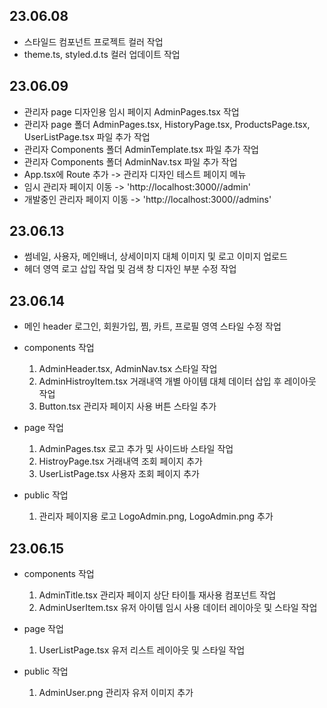 ## 23.06.08
- 스타일드 컴포넌트 프로젝트 컬러 작업
- theme.ts, styled.d.ts 컬러 업데이트 작업

## 23.06.09
- 관리자 page 디자인용 임시 페이지 AdminPages.tsx 작업
- 관리자 page 폴더 AdminPages.tsx, HistoryPage.tsx, ProductsPage.tsx, UserListPage.tsx 파일 추가 작업
- 관리자 Components 폴더 AdminTemplate.tsx 파일 추가 작업
- 관리자 Components 폴더 AdminNav.tsx 파일 추가 작업
- App.tsx에 Route 추가 -> 관리자 디자인 테스트 페이지 메뉴
- 임시 관리자 페이지 이동 -> 'http://localhost:3000//admin'
- 개발중인 관리자 페이지 이동 -> 'http://localhost:3000//admins'

## 23.06.13
- 썸네일, 사용자, 메인배너, 상세이미지 대체 이미지 및 로고 이미지 업로드
- 헤더 영역 로고 삽입 작업 및 검색 창 디자인 부분 수정 작업

## 23.06.14
- 메인 header 로그인, 회원가입, 찜, 카트, 프로필 영역 스타일 수정 작업

- components 작업
  1. AdminHeader.tsx, AdminNav.tsx 스타일 작업 
  2. AdminHistroyItem.tsx 거래내역 개별 아이템 대체 데이터 삽입 후 레이아웃 작업
  3. Button.tsx 관리자 페이지 사용 버튼 스타일 추가

- page 작업
  1. AdminPages.tsx 로고 추가 및 사이드바 스타일 작업
  2. HistroyPage.tsx 거래내역 조회 페이지 추가
  3. UserListPage.tsx 사용자 조회 페이지 추가

- public 작업
  1. 관리자 페이지용 로고 LogoAdmin.png, LogoAdmin.png 추가
   
## 23.06.15
- components 작업
  1. AdminTitle.tsx 관리자 페이지 상단 타이틀 재사용 컴포넌트 작업
  2. AdminUserItem.tsx 유저 아이템 임시 사용 데이터 레이아웃 및 스타일 작업

- page 작업
  1. UserListPage.tsx 유저 리스트 레이아웃 및 스타일 작업

- public 작업
  1. AdminUser.png 관리자 유저 이미지 추가